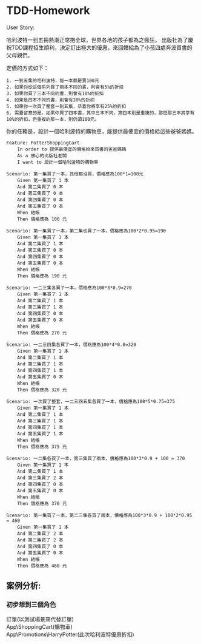 # TDD-Homework

User Story:

哈利波特一到五冊熱潮正席捲全球，世界各地的孩子都為之瘋狂。
出版社為了慶祝TDD課程招生順利，決定訂出極大的優惠，來回饋給為了小孩四處奔波買書的父母親們。

定價的方式如下：

    1. 一到五集的哈利波特，每一本都是賣100元
    2. 如果你從這個系列買了兩本不同的書，則會有5%的折扣
    3. 如果你買了三本不同的書，則會有10%的折扣
    4. 如果是四本不同的書，則會有20%的折扣
    5. 如果你一次買了整套一到五集，恭喜你將享有25%的折扣
    6. 需要留意的是，如果你買了四本書，其中三本不同，第四本則是重複的，那麼那三本將享有10%的折扣，但重複的那一本，則仍須100元。

你的任務是，設計一個哈利波特的購物車，能提供最便宜的價格給這些爸爸媽媽。

```
Feature: PotterShoppingCart
	In order to 提供最便宜的價格給來買書的爸爸媽媽
	As a 佛心的出版社老闆
	I want to 設計一個哈利波特的購物車

Scenario: 第一集買了一本，其他都沒買，價格應為100*1=100元
	Given 第一集買了 1 本
	And 第二集買了 0 本
	And 第三集買了 0 本
	And 第四集買了 0 本
	And 第五集買了 0 本
	When 結帳
	Then 價格應為 100 元

Scenario: 第一集買了一本，第二集也買了一本，價格應為100*2*0.95=190
	Given 第一集買了 1 本
	And 第二集買了 1 本
	And 第三集買了 0 本
	And 第四集買了 0 本
	And 第五集買了 0 本
	When 結帳
	Then 價格應為 190 元

Scenario: 一二三集各買了一本，價格應為100*3*0.9=270
	Given 第一集買了 1 本
	And 第二集買了 1 本
	And 第三集買了 1 本
	And 第四集買了 0 本
	And 第五集買了 0 本
	When 結帳
	Then 價格應為 270 元

Scenario: 一二三四集各買了一本，價格應為100*4*0.8=320
	Given 第一集買了 1 本
	And 第二集買了 1 本
	And 第三集買了 1 本
	And 第四集買了 1 本
	And 第五集買了 0 本
	When 結帳
	Then 價格應為 320 元

Scenario: 一次買了整套，一二三四五集各買了一本，價格應為100*5*0.75=375
	Given 第一集買了 1 本
	And 第二集買了 1 本
	And 第三集買了 1 本
	And 第四集買了 1 本
	And 第五集買了 1 本
	When 結帳
	Then 價格應為 375 元

Scenario: 一二集各買了一本，第三集買了兩本，價格應為100*3*0.9 + 100 = 370
	Given 第一集買了 1 本
	And 第二集買了 1 本
	And 第三集買了 2 本
	And 第四集買了 0 本
	And 第五集買了 0 本
	When 結帳
	Then 價格應為 370 元

Scenario: 第一集買了一本，第二三集各買了兩本，價格應為100*3*0.9 + 100*2*0.95 = 460
	Given 第一集買了 1 本
	And 第二集買了 2 本
	And 第三集買了 2 本
	And 第四集買了 0 本
	And 第五集買了 0 本
	When 結帳
	Then 價格應為 460 元

```


## 案例分析:
### 初步想到三個角色
訂單(以測試場景來代替訂單) <br>
App\ShoppingCart(購物車) <br>
App\Promotions\HarryPotter(此次哈利波特優惠折扣) <br>
